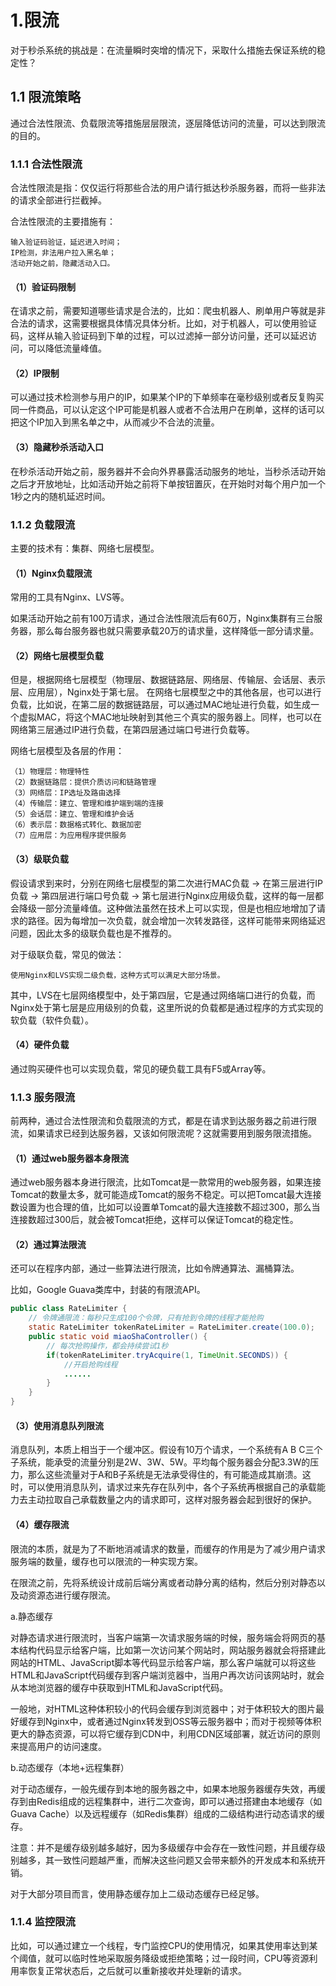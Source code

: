 # 1.限流

对于秒杀系统的挑战是：在流量瞬时突增的情况下，采取什么措施去保证系统的稳定性？

## 1.1 限流策略

通过合法性限流、负载限流等措施层层限流，逐层降低访问的流量，可以达到限流的目的。

### 1.1.1 合法性限流

合法性限流是指：仅仅运行将那些合法的用户请行抵达秒杀服务器，而将一些非法的请求全部进行拦截掉。

合法性限流的主要措施有：
```
输入验证码验证，延迟进入时间；
IP检测，非法用户拉入黑名单；
活动开始之前，隐藏活动入口。
```

#### （1）验证码限制

在请求之前，需要知道哪些请求是合法的，比如：爬虫机器人、刷单用户等就是非合法的请求，这需要根据具体情况具体分析。比如，对于机器人，可以使用验证码，这样从输入验证码到下单的过程，可以过滤掉一部分访问量，还可以延迟访问，可以降低流量峰值。

#### （2）IP限制

可以通过技术检测参与用户的IP，如果某个IP的下单频率在毫秒级别或者反复购买同一件商品，可以认定这个IP可能是机器人或者不合法用户在刷单，这样的话可以把这个IP加入到黑名单之中，从而减少不合法的流量。

#### （3）隐藏秒杀活动入口

在秒杀活动开始之前，服务器并不会向外界暴露活动服务的地址，当秒杀活动开始之后才开放地址，比如活动开始之前将下单按钮置灰，在开始时对每个用户加一个1秒之内的随机延迟时间。

### 1.1.2 负载限流

主要的技术有：集群、网络七层模型。

#### （1）Nginx负载限流

常用的工具有Nginx、LVS等。

如果活动开始之前有100万请求，通过合法性限流后有60万，Nginx集群有三台服务器，那么每台服务器也就只需要承载20万的请求量，这样降低一部分请求量。

#### （2）网络七层模型负载

但是，根据网络七层模型（物理层、数据链路层、网络层、传输层、会话层、表示层、应用层），Nginx处于第七层。
在网络七层模型之中的其他各层，也可以进行负载，比如说，在第二层的数据链路层，可以通过MAC地址进行负载，如生成一个虚拟MAC，将这个MAC地址映射到其他三个真实的服务器上。同样，也可以在网络第三层通过IP进行负载，在第四层通过端口号进行负载等。

网络七层模型及各层的作用：
```
（1）物理层：物理特性
（2）数据链路层：提供介质访问和链路管理
（3）网络层：IP选址及路由选择
（4）传输层：建立、管理和维护端到端的连接
（5）会话层：建立、管理和维护会话
（6）表示层：数据格式转化、数据加密
（7）应用层：为应用程序提供服务
```


#### （3）级联负载

假设请求到来时，分别在网络七层模型的第二次进行MAC负载 -> 在第三层进行IP负载 -> 第四层进行端口号负载 -> 第七层进行Nginx应用级负载，这样的每一层都会降级一部分流量峰值。这种做法虽然在技术上可以实现，但是也相应地增加了请求的路径。因为每增加一次负载，就会增加一次转发路径，这样可能带来网络延迟问题，因此太多的级联负载也是不推荐的。

对于级联负载，常见的做法：
```
使用Nginx和LVS实现二级负载，这种方式可以满足大部分场景。
```
其中，LVS在七层网络模型中，处于第四层，它是通过网络端口进行的负载，而Nginx处于第七层是应用级别的负载，这里所说的负载都是通过程序的方式实现的软负载（软件负载）。

#### （4）硬件负载

通过购买硬件也可以实现负载，常见的硬负载工具有F5或Array等。

### 1.1.3 服务限流

前两种，通过合法性限流和负载限流的方式，都是在请求到达服务器之前进行限流，如果请求已经到达服务器，又该如何限流呢？这就需要用到服务限流措施。

#### （1）通过web服务器本身限流

通过web服务器本身进行限流，比如Tomcat是一款常用的web服务器，如果连接Tomcat的数量太多，就可能造成Tomcat的服务不稳定。可以把Tomcat最大连接数设置为也合理的值，比如可以设置单Tomcat的最大连接数不超过300，那么当连接数超过300后，就会被Tomcat拒绝，这样可以保证Tomcat的稳定性。

#### （2）通过算法限流

还可以在程序内部，通过一些算法进行限流，比如令牌通算法、漏桶算法。

比如，Google Guava类库中，封装的有限流API。

```java
public class RateLimiter {
    // 令牌通限流：每秒只生成100个令牌，只有抢到令牌的线程才能抢购
    static RateLimiter tokenRateLimiter = RateLimiter.create(100.0);
    public static void miaoShaController() {
        // 每次抢购操作，都会持续尝试1秒
        if(tokenRateLimiter.tryAcquire(1, TimeUnit.SECONDS)) {
            //开启抢购线程
            ......
        }
    }
}
```

#### （3）使用消息队列限流

消息队列，本质上相当于一个缓冲区。假设有10万个请求，一个系统有A B C三个子系统，能承受的流量分别是2W、3W、5W。平均每个服务器会分配3.3W的压力，那么这些流量对于A和B子系统是无法承受得住的，有可能造成其崩溃。这时，可以使用消息队列，请求过来先存在队列中，各个子系统再根据自己的承载能力去主动拉取自己承载数量之内的请求即可，这样对服务器会起到很好的保护。

#### （4）缓存限流

限流的本质，就是为了不断地消减请求的数量，而缓存的作用是为了减少用户请求服务端的数量，缓存也可以限流的一种实现方案。

在限流之前，先将系统设计成前后端分离或者动静分离的结构，然后分别对静态以及动资源态进行缓存限流。

a.静态缓存

对静态请求进行限流时，当客户端第一次请求服务端的时候，服务端会将网页的基本结构代码显示给客户端，比如第一次访问某个网站时，网站服务器就会将搭建此网站的HTML、JavaScript脚本等代码显示给客户端，那么客户端就可以将这些HTML和JavaScript代码缓存到客户端浏览器中，当用户再次访问该网站时，就会从本地浏览器的缓存中获取到HTML和JavaScript代码。

一般地，对HTML这种体积较小的代码会缓存到浏览器中；对于体积较大的图片最好缓存到Nginx中，或者通过Nginx转发到OSS等云服务器中；而对于视频等体积更大的静态资源，可以将它缓存到CDN中，利用CDN区域部署，就近访问的原则来提高用户的访问速度。


b.动态缓存（本地+远程集群）

对于动态缓存，一般先缓存到本地的服务器之中，如果本地服务器缓存失效，再缓存到由Redis组成的远程集群中，进行二次查询，即可以通过搭建由本地缓存（如Guava Cache）以及远程缓存（如Redis集群）组成的二级结构进行动态请求的缓存。

注意：并不是缓存级别越多越好，因为多级缓存中会存在一致性问题，并且缓存级别越多，其一致性问题越严重，而解决这些问题又会带来额外的开发成本和系统开销。


对于大部分项目而言，使用静态缓存加上二级动态缓存已经足够。

### 1.1.4 监控限流

比如，可以通过建立一个线程，专门监控CPU的使用情况，如果其使用率达到某个阈值，就可以临时性地采取服务降级或拒绝策略；过一段时间，CPU等资源利用率恢复正常状态后，之后就可以重新接收并处理新的请求。
